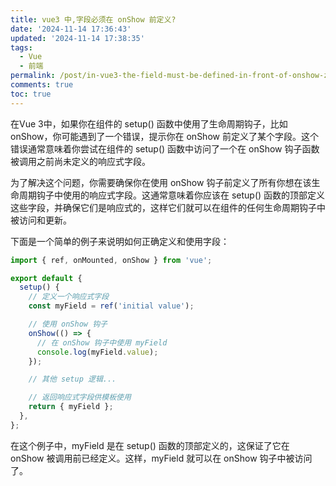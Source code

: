 ```yaml
---
title: vue3 中,字段必须在 onShow 前定义?
date: '2024-11-14 17:36:43'
updated: '2024-11-14 17:38:35'
tags:
  - Vue
  - 前端
permalink: /post/in-vue3-the-field-must-be-defined-in-front-of-onshow-zzqikc.html
comments: true
toc: true
---
```


在Vue 3中，如果你在组件的 setup() 函数中使用了生命周期钩子，比如 onShow，你可能遇到了一个错误，提示你在 onShow 前定义了某个字段。这个错误通常意味着你尝试在组件的 setup() 函数中访问了一个在 onShow 钩子函数被调用之前尚未定义的响应式字段。

为了解决这个问题，你需要确保你在使用 onShow 钩子前定义了所有你想在该生命周期钩子中使用的响应式字段。这通常意味着你应该在 setup() 函数的顶部定义这些字段，并确保它们是响应式的，这样它们就可以在组件的任何生命周期钩子中被访问和更新。

下面是一个简单的例子来说明如何正确定义和使用字段：

```js
import { ref, onMounted, onShow } from 'vue';

export default {
  setup() {
    // 定义一个响应式字段
    const myField = ref('initial value');

    // 使用 onShow 钩子
    onShow(() => {
      // 在 onShow 钩子中使用 myField
      console.log(myField.value);
    });

    // 其他 setup 逻辑...

    // 返回响应式字段供模板使用
    return { myField };
  },
};
```

在这个例子中，myField 是在 setup() 函数的顶部定义的，这保证了它在 onShow 被调用前已经定义。这样，myField 就可以在 onShow 钩子中被访问了。
